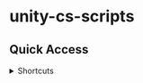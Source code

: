 # unity-cs-scripts


## Quick Access

<details><summary>Shortcuts</summary>
<p>
  
  <details><summary>Copy To Clipboard</summary>
  <p>
    
    
   - [Copy To Clipboard Script View](https://github.com/SpiralGaming/unity-cs-scripts/blob/main/Scripts/Copy%20To%20Clipboard/CopyToClipboard.cs)
   - [Copy To Clipboard Script Download](https://downgit.github.io/#/home?url=https://github.com/SpiralGaming/unity-cs-scripts/blob/main/Scripts/Copy%20To%20Clipboard/CopyToClipboard.cs)
    
  </p>
  </details>
  
  <details><summary>Cursor Face Mouse 2d</summary>
<p>
  
  - [Face Mouse 2d Script View](https://github.com/SpiralGaming/unity-cs-scripts/blob/main/Scripts/Cursor%20Face%20Mouse%202D/FaceMouse.cs)
  - [Face Mouse 2d Script Download](https://downgit.github.io/#/home?url=https://github.com/SpiralGaming/unity-cs-scripts/blob/main/Scripts/Cursor%20Face%20Mouse%202D/FaceMouse.cs)
  
</p>
</details>
  
  
<details><summary>Date</summary>
<p>
  
  - [Date Script View](https://github.com/SpiralGaming/unity-cs-scripts/blob/main/Scripts/Date/Date.cs)
  - [Date Script Download](https://downgit.github.io/#/home?url=https://github.com/SpiralGaming/unity-cs-scripts/blob/main/Scripts/Date/Date.cs)
  
</p>
</details>

<details><summary>Discord Webhook</summary>
<p>
  
  - [Discord Webhook Script View](https://github.com/SpiralGaming/unity-cs-scripts/blob/main/Scripts/Discord%20Webhook/DiscordWebhook.cs)
  - [Discord Webhook Script Download](https://downgit.github.io/#/home?url=https://github.com/SpiralGaming/unity-cs-scripts/blob/main/Scripts/Discord%20Webhook/DiscordWebhook.cs)
  
</p>
</details>
  
  
<details><summary>Photon</summary>
<p>
  

<details><summary>Change Name</summary>
<p>
  
<details><summary>Don't Use Button To Save Name</summary>
<p>
  
  - [Player Name Script View](https://github.com/SpiralGaming/unity-cs-scripts/blob/main/Scripts/Photon/Change%20Name/Don't%20Use%20Button%20To%20Save%20Name/PlayerName.cs)
  - [Player Name Script Download](https://downgit.github.io/#/home?url=https://github.com/SpiralGaming/unity-cs-scripts/blob/main/Scripts/Photon/Change%20Name/Don't%20Use%20Button%20To%20Save%20Name/PlayerName.cs)
  
</p>
</details>
  
  <details><summary>Use Button To Save Name</summary>
<p>
  
  - [Player Name Script View](https://github.com/SpiralGaming/unity-cs-scripts/blob/main/Scripts/Photon/Change%20Name/Use%20Button%20To%20Save%20Name/PlayerName.cs)
  - [Player Name Script Download](https://downgit.github.io/#/home?url=https://github.com/SpiralGaming/unity-cs-scripts/blob/main/Scripts/Photon/Change%20Name/Use%20Button%20To%20Save%20Name/PlayerName.cs)
  
</p>
</details>

<details><summary>Update Name</summary>
<p>
  
  - [Update Name Script View]()
  - [Update Name Script Download]()
  
</p>
</details>
  
  README.md
  ```
  If you want to have a button to save the player's name then choose the "Use Button To Save Name" folder and use that code.

But

If you want the player's name to automatically be updated every time they change it choose "Use Button To Save Name" and use that code.


Also you may need the UpdateName.cs file.

Just Apply it somewhere in the scene to change the name, then add the references to it then you will be good with that script.
  ```
  
</p>
</details>
  
  
<details><summary>Lobbys</summary>
<p>
  
<details><summary>Connect To Server</summary>
<p>
  
  - [Connect To Server Script View]()
  - [Connect To Server Script Download]()
  
</p>
</details>
  
  <details><summary>Create And Join Rooms</summary>
<p>
  
  - [Create And Join Rooms Script View]()
  - [Create And Join Rooms Script Download]()
  
</p>
</details>
  
  <details><summary>Spawn Players</summary>
<p>
  
  - [Spawn Players Script View]()
  - [Spawn Players Script Download]()
  
</p>
</details>
  
</p>
</details>
  
</p>
</details>
  
  
<details><summary>Press Any Key To Begin</summary>
<p>
  
  - [Any Key Script View]()
  - [Any Key Script Download]()
  
</p>
</details>
  
  
<details><summary>Quit Game</summary>
<p>
  
  - [Quit Game Script View]()
  - [Quit Game Script Download]()
  
</p>
</details>
  
  
  
<details><summary>Screenshot</summary>
<p>
  
  - [Screenshot Script View]()
  - [Screenshot Script Download]()
  
</p>
</details>
  
  
<details><summary>Text Effects</summary>
<p>
  
  
<details><summary>Wobble</summary>
<p>
  

<details><summary>Vertex Wobble</summary>
<p>
  
  - [Vertex Wobble Script View]()
  - [Vertex Wobble Script Download]()
  
</p>
</details>
  
 
<details><summary>Character Wobble</summary>
<p>
  
  - [Character Wobble Script View]()
  - [Character Wobble Script Download]()
  
</p>
</details>
  
  
<details><summary>Word Wobble</summary>
<p>
  
  - [Word Wobble Script View]()
  - [Word Wobble Script Download]()
  
</p>
</details>
  
</p>
</details>
  
</p>
</details>
  
  
  
<details><summary>Timer</summary>
<p>
  
  - [Timer Script View]()
  - [Timer Script Download]()
  
</p>
</details>
  
  
<details><summary>URL Opener</summary>
<p>
  
  - [URL Opener Script View]()
  - [URL Opener Script Download]()
  
</p>
</details>
  
  
</p>
</details>
